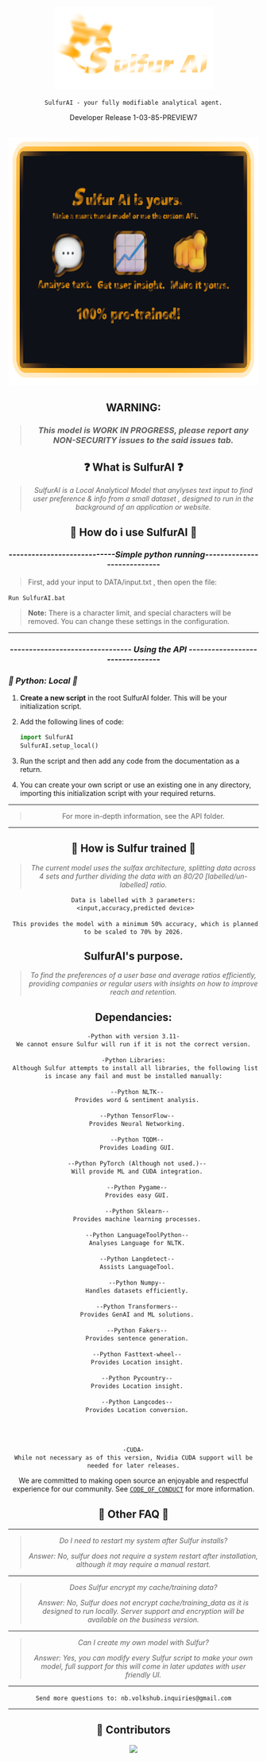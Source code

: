 <div align="center">

![image alt](https://github.com/notvolks/SulfurAI-1.3/blob/main/GitHub/images/sulfurai_txt.png?raw=true)

`SulfurAI - your fully modifiable analytical agent.`

Developer Release 1-03-85-PREVIEW7

  <br />

<a href="https://github.com/topoteretes/cognee">
  <img src="https://github.com/notvolks/SulfurAI-1.3/blob/main/GitHub/images/sulfurai_desc.png?raw=true" alt="Cognee Logo" height="500">
</a>
  
 
## WARNING:
> ### _This model is WORK IN PROGRESS, please report any NON-SECURITY issues to the said issues tab._

## ❓ What is SulfurAI ❓

> _SulfurAI is a Local Analytical Model that anylyses text input to find user preference & info from a small dataset , designed to run in the background of an application or website._

## 🤔 How do i use SulfurAI 🤔

### _----------------------------Simple python running----------------------------_

<div align="left">
  
> First, add your input to DATA/input.txt
>, then open the file:
> 
 `Run SulfurAI.bat`

> **Note:** There is a character limit, and special characters will be removed. You can change these settings in the configuration.

---

<div align="center">

### _-------------------------------- Using the API --------------------------------_

</div>

<div align="left">


### _🐍 Python: Local 🐍_

1. **Create a new script** in the root SulfurAI folder. This will be your initialization script.

2. Add the following lines of code:

   ```python
   import SulfurAI
   SulfurAI.setup_local()
   ```

3. Run the script and then add any code from the documentation as a return.

4. You can create your own script or use an existing one in any directory, importing this initialization script with your required returns.

<div align="center">

---

> For more in-depth information, see the API folder.

---

## 🔨 How is Sulfur trained 🔨

> _The current model uses the sulfax architecture, splitting data across 4 sets and further dividing the data with an 80/20 [labelled/un-labelled] ratio._

```
Data is labelled with 3 parameters:
 <input,accuracy,predicted device>

 This provides the model with a minimum 50% accuracy, which is planned to be scaled to 70% by 2026.
```

## SulfurAI's purpose.

> _To find the preferences of a user base and average ratios efficiently, providing companies or regular users with insights on how to improve reach and retention._

## Dependancies:

```
-Python with version 3.11-
We cannot ensure Sulfur will run if it is not the correct version.

-Python Libraries:
 Although Sulfur attempts to install all libraries, the following list is incase any fail and must be installed manually:

  --Python NLTK--
  Provides word & sentiment analysis.

  --Python TensorFlow--
  Provides Neural Networking.

  --Python TQDM--
  Provides Loading GUI.

  --Python PyTorch (Although not used.)--
  Will provide ML and CUDA integration.

  --Python Pygame--
  Provides easy GUI.

  --Python Sklearn--
  Provides machine learning processes.

  --Python LanguageToolPython--
  Analyses Language for NLTK.

  --Python Langdetect--
  Assists LanguageTool.

  --Python Numpy--
  Handles datasets efficiently.

  --Python Transformers--
  Provides GenAI and ML solutions.

  --Python Fakers--
  Provides sentence generation.

  --Python Fasttext-wheel--
  Provides Location insight.

  --Python Pycountry--
  Provides Location insight.

  --Python Langcodes--
  Provides Location conversion.




-CUDA-
While not necessary as of this version, Nvidia CUDA support will be needed for later releases.
```

We are committed to making open source an enjoyable and respectful experience for our community. See <a href="https://github.com/notvolks/SulfurAI-1.3/blob/7659173774ff6fc09db1a1a957fa08d0f45bfea8/CODE_OF_CONDUCT.md"><code>CODE_OF_CONDUCT</code></a> for more information.

## 💬 Other FAQ 💬

---

> _Do I need to restart my system after Sulfur installs?_
> 
> _Answer: No, sulfur does *not* require a system restart after installation, although it may require a manual restart._

---

> _Does Sulfur encrypt my cache/training data?_
> 
> _Answer: No, Sulfur does *not* encrypt cache/training_data as it is designed to run locally. Server support and encryption will be available on the business version._

---

> _Can I create my own model with Sulfur?_
> 
> _Answer: Yes, you can modify every Sulfur script to make your own model, full support for this will come in later updates with user friendly UI._

---

`Send more questions to: nb.volkshub.inquiries@gmail.com`

---

## 💫 Contributors

<a href="https://github.com/notvolks/SulfurAI-1.3/graphs/contributors">
  <img src="https://contrib.rocks/image?repo=notvolks/SulfurAI-1.3" />
</a>
